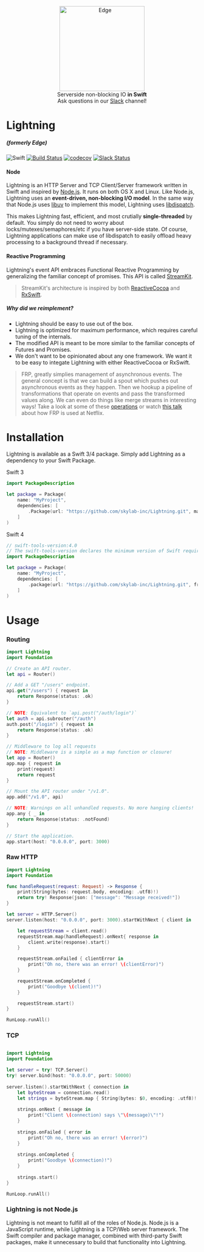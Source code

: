 <p align="center">
<img src="https://cloud.githubusercontent.com/assets/6432361/15267819/634be4ee-1981-11e6-9ad6-71f47c633e50.png" width="224" alt="Edge">
<br/>Serverside non-blocking IO <b>in Swift</b><br/>
Ask questions in our <a href="https://slackin-on-edge.herokuapp.com">Slack</a> channel!<br/>
</p>


# Lightning
##### (formerly Edge)

![Swift](http://img.shields.io/badge/swift-4.0.2-brightgreen.svg)
[![Build Status](https://travis-ci.org/skylab-inc/Lightning.svg?branch=master)](https://travis-ci.org/skylab-inc/Lightning)
[![codecov](https://codecov.io/gh/skylab-inc/Lightning/branch/master/graph/badge.svg)](https://codecov.io/gh/skylab-inc/Lightning)
[![Slack Status](https://slackin-on-edge.herokuapp.com/badge.svg)](https://slackin-on-edge.herokuapp.com)

#### Node
Lightning is an HTTP Server and TCP Client/Server framework written in Swift and inspired by [Node.js](https://nodejs.org). It runs on both OS X and Linux. Like Node.js, Lightning uses an **event-driven, non-blocking I/O model**. In the same way that Node.js uses [libuv](http://libuv.org) to implement this model, Lightning uses [libdispatch](https://github.com/apple/swift-corelibs-libdispatch). 

This makes Lightning fast, efficient, and most crutially **single-threaded** by default. You simply do not need to worry about locks/mutexes/semaphores/etc if you have server-side state. Of course, Lightning applications can make use of libdispatch to easily offload heavy processing to a background thread if necessary.

#### Reactive Programming
Lightning's event API embraces Functional Reactive Programming by generalizing the familiar concept of promises. This API is called [StreamKit](https://github.com/skylab-inc/StreamKit).

> StreamKit's architecture is inspired by both [ReactiveCocoa](https://github.com/ReactiveCocoa/ReactiveCocoa) and [RxSwift](https://github.com/ReactiveX/RxSwift).

##### Why did we reimplement?
* Lightning should be easy to use out of the box.
* Lightning is optimized for maximum performance, which requires careful tuning of the internals.
* The modified API is meant to be more similar to the familiar concepts of Futures and Promises.
* We don't want to be opinionated about any one framework. We want it to be easy to integate Lightning with either ReactiveCocoa or RxSwift.

>FRP, greatly simplies management of asynchronous events. The general concept is that we can build a spout which pushes out asynchronous events as they happen. Then we hookup a pipeline of transformations that operate on events and pass the transformed values along. We can even do things like merge streams in interesting ways! Take a look at some of these [operations](http://rxmarbles.com) or watch [this talk](https://www.youtube.com/watch?v=XRYN2xt11Ek) about how FRP is used at Netflix. 

# Installation

Lightning is available as a Swift 3/4 package. Simply add Lightning as a dependency to your Swift Package.

Swift 3
```Swift
import PackageDescription

let package = Package(
    name: "MyProject",
    dependencies: [
        .Package(url: "https://github.com/skylab-inc/Lightning.git", majorVersion: 0, minor: 3)
    ]
)
```
Swift 4
```Swift
// swift-tools-version:4.0
// The swift-tools-version declares the minimum version of Swift required to build this package.
import PackageDescription

let package = Package(
    name: "MyProject",
    dependencies: [
        .package(url: "https://github.com/skylab-inc/Lightning.git", from: "0.3.0"),
    ]
)
```

# Usage

### Routing
```swift
import Lightning
import Foundation

// Create an API router.
let api = Router()

// Add a GET "/users" endpoint.
api.get("/users") { request in
    return Response(status: .ok)
}

// NOTE: Equivalent to `api.post("/auth/login")`
let auth = api.subrouter("/auth")
auth.post("/login") { request in
    return Response(status: .ok)
}

// Middleware to log all requests
// NOTE: Middleware is a simple as a map function or closure!
let app = Router()
app.map { request in
    print(request)
    return request
}

// Mount the API router under "/v1.0".
app.add("/v1.0", api)

// NOTE: Warnings on all unhandled requests. No more hanging clients!
app.any { _ in
    return Response(status: .notFound)
}

// Start the application.
app.start(host: "0.0.0.0", port: 3000)
```

### Raw HTTP
```swift
import Lightning
import Foundation

func handleRequest(request: Request) -> Response {
    print(String(bytes: request.body, encoding: .utf8)!)
    return try! Response(json: ["message": "Message received!"])
}

let server = HTTP.Server()
server.listen(host: "0.0.0.0", port: 3000).startWithNext { client in

    let requestStream = client.read()
    requestStream.map(handleRequest).onNext{ response in
        client.write(response).start()
    }

    requestStream.onFailed { clientError in
        print("Oh no, there was an error! \(clientError)")
    }

    requestStream.onCompleted {
        print("Goodbye \(client)!")
    }

    requestStream.start()
}

RunLoop.runAll()
```

### TCP
```Swift

import Lightning
import Foundation

let server = try! TCP.Server()
try! server.bind(host: "0.0.0.0", port: 50000)
    
server.listen().startWithNext { connection in
    let byteStream = connection.read()
    let strings = byteStream.map { String(bytes: $0, encoding: .utf8)! }
    
    strings.onNext { message in
        print("Client \(connection) says \"\(message)\"!")
    }
    
    strings.onFailed { error in
        print("Oh no, there was an error! \(error)")
    }
    
    strings.onCompleted {
        print("Goodbye \(connection)!")
    }
    
    strings.start()
}

RunLoop.runAll()
```


### Lightning is not Node.js

Lightning is not meant to fulfill all of the roles of Node.js. Node.js is a JavaScript runtime, while Lightning is a TCP/Web server framework. The Swift compiler and package manager, combined with third-party Swift packages, make it unnecessary to build that functionality into Lightning.
